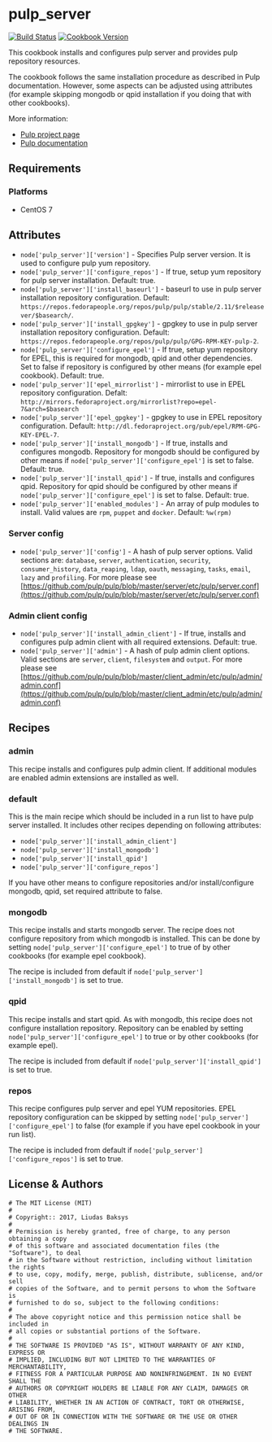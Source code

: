 # pulp_server

[![Build Status](https://travis-ci.org/liudasbk/pulp-server-cookbook.svg?branch=master)](https://travis-ci.org/liudasbk/pulp-server-cookbook) [![Cookbook Version](https://img.shields.io/cookbook/v/pulp_server.svg)](https://supermarket.chef.io/cookbooks/pulp_server)

This cookbook installs and configures pulp server and provides pulp repository
resources.

The cookbook follows the same installation procedure as described in Pulp documentation. However, some aspects can be adjusted using attributes (for example skipping mongodb or qpid installation if you doing that with other cookbooks).

More information:
- [Pulp project page](http://pulpproject.org/)
- [Pulp documentation](https://docs.pulpproject.org/user-guide)

## Requirements

### Platforms

- CentOS 7

## Attributes

- `node['pulp_server']['version']` - Specifies Pulp server version. It is used to configure pulp yum repository.
- `node['pulp_server']['configure_repos']` - If true, setup yum repository for pulp server installation. Default: true.
- `node['pulp_server']['install_baseurl']` - baseurl to use in pulp server installation repository configuration. Default: `https://repos.fedorapeople.org/repos/pulp/pulp/stable/2.11/$releasever/$basearch/`.
- `node['pulp_server']['install_gpgkey']` - gpgkey to use in pulp server installation repository configuration. Default: `https://repos.fedorapeople.org/repos/pulp/pulp/GPG-RPM-KEY-pulp-2`.
- `node['pulp_server']['configure_epel']` - If true, setup yum repository for EPEL, this is required for mongodb, qpid and other dependencies. Set to false if repository is configured by other means (for example epel cookbook). Default: true.
- `node['pulp_server']['epel_mirrorlist']` - mirrorlist to use in EPEL repository configuration. Defalt: `http://mirrors.fedoraproject.org/mirrorlist?repo=epel-7&arch=$basearch`
- `node['pulp_server']['epel_gpgkey']` - gpgkey to use in EPEL repository configuration. Default: `http://dl.fedoraproject.org/pub/epel/RPM-GPG-KEY-EPEL-7`.
- `node['pulp_server']['install_mongodb']` - If true, installs and configures mongodb. Repository for mongodb should be configured by other means if `node['pulp_server']['configure_epel']` is set to false. Default: true.
- `node['pulp_server']['install_qpid']` - If true, installs and configures qpid. Repository for qpid should be configured by other means if `node['pulp_server']['configure_epel']` is set to false. Default: true.
- `node['pulp_server']['enabled_modules']` - An array of pulp modules to install. Valid values are `rpm`, `puppet` and `docker`. Default: `%w(rpm)`

### Server config

- `node['pulp_server']['config']` - A hash of pulp server options. Valid sections are: `database`, `server`, `authentication`, `security`, `consumer_history`, `data_reaping`, `ldap`, `oauth`, `messaging`, `tasks`, `email`, `lazy` and `profiling`. For more please see [https://github.com/pulp/pulp/blob/master/server/etc/pulp/server.conf](https://github.com/pulp/pulp/blob/master/server/etc/pulp/server.conf)

### Admin client config

- `node['pulp_server']['install_admin_client']` - If true, installs and configures pulp admin client with all required extensions. Default: true.
- `node['pulp_server']['admin']` - A hash of pulp admin client options. Valid sections are `server`, `client`, `filesystem` and `output`. For more please see [https://github.com/pulp/pulp/blob/master/client_admin/etc/pulp/admin/admin.conf](https://github.com/pulp/pulp/blob/master/client_admin/etc/pulp/admin/admin.conf)

## Recipes

### admin

This recipe installs and configures pulp admin client. If additional modules are enabled admin extensions are installed as well.

### default

This is the main recipe which should be included in a run list to have pulp server installed. It includes other recipes depending on following attributes:

- `node['pulp_server']['install_admin_client']`
- `node['pulp_server']['install_mongodb']`
- `node['pulp_server']['install_qpid']`
- `node['pulp_server']['configure_repos']`

If you have other means to configure repositories and/or install/configure mongodb, qpid, set required attribute to false.

### mongodb

This recipe installs and starts mongodb server. The recipe does not configure repository from which mongodb is installed. This can be done by setting `node['pulp_server']['configure_epel']` to true of by other cookbooks (for example epel cookbook).

The recipe is included from default if `node['pulp_server']['install_mongodb']` is set to true.

### qpid

This recipe installs and start qpid. As with mongodb, this recipe does not configure installation repository. Repository can be enabled by setting `node['pulp_server']['configure_epel']` to true or by other cookbooks (for example epel).

The recipe is included from default if `node['pulp_server']['install_qpid']` is set to true.

### repos

This recipe configures pulp server and epel YUM repositories. EPEL repository configuration can be skipped by setting `node['pulp_server']['configure_epel']` to false (for example if you have epel cookbook in your run list).

The recipe is included from default if `node['pulp_server']['configure_repos']` is set to true.

## License & Authors
```
# The MIT License (MIT)
#
# Copyright:: 2017, Liudas Baksys
#
# Permission is hereby granted, free of charge, to any person obtaining a copy
# of this software and associated documentation files (the "Software"), to deal
# in the Software without restriction, including without limitation the rights
# to use, copy, modify, merge, publish, distribute, sublicense, and/or sell
# copies of the Software, and to permit persons to whom the Software is
# furnished to do so, subject to the following conditions:
#
# The above copyright notice and this permission notice shall be included in
# all copies or substantial portions of the Software.
#
# THE SOFTWARE IS PROVIDED "AS IS", WITHOUT WARRANTY OF ANY KIND, EXPRESS OR
# IMPLIED, INCLUDING BUT NOT LIMITED TO THE WARRANTIES OF MERCHANTABILITY,
# FITNESS FOR A PARTICULAR PURPOSE AND NONINFRINGEMENT. IN NO EVENT SHALL THE
# AUTHORS OR COPYRIGHT HOLDERS BE LIABLE FOR ANY CLAIM, DAMAGES OR OTHER
# LIABILITY, WHETHER IN AN ACTION OF CONTRACT, TORT OR OTHERWISE, ARISING FROM,
# OUT OF OR IN CONNECTION WITH THE SOFTWARE OR THE USE OR OTHER DEALINGS IN
# THE SOFTWARE.
```
